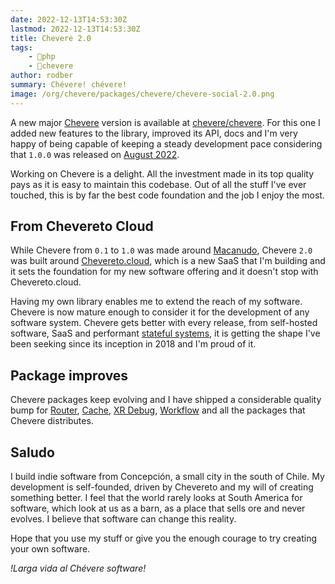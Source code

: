 ```yaml
---
date: 2022-12-13T14:53:30Z
lastmod: 2022-12-13T14:53:30Z
title: Chevere 2.0
tags:
    - 🐘php
    - 🥑chevere
author: rodber
summary: Chévere! chévere!
image: /org/chevere/packages/chevere/chevere-social-2.0.png
---
```


A new major [Chevere](https://chevere.org) version is available at [chevere/chevere](https://github.com/chevere/chevere). For this one I added new features to the library, improved its API, docs and I'm very happy of being capable of keeping a steady development pace considering that `1.0.0` was released on [August 2022](https://github.com/chevere/chevere/releases/tag/1.0.0).

Working on Chevere is a delight. All the investment made in its top quality pays as it is easy to maintain this codebase. Out of all the stuff I've ever touched, this is by far the best code foundation and the job I enjoy the most.

## From Chevereto Cloud

While Chevere from `0.1` to `1.0` was made around [Macanudo](https://v4-docs.chevereto.com/introduction/changelog/4.0.html), Chevere `2.0` was built around [Chevereto.cloud](https:/chevereto.cloud/), which is a new SaaS that I'm building and it sets the foundation for my new software offering and it doesn't stop with Chevereto.cloud.

Having my own library enables me to extend the reach of my software. Chevere is now mature enough to consider it for the development of any software system. Chevere gets better with every release, from self-hosted software, SaaS and performant [stateful systems](https://www.redhat.com/en/topics/cloud-native-apps/stateful-vs-stateless), it is getting the shape I've been seeking since its inception in 2018 and I'm proud of it.

## Package improves

Chevere packages keep evolving and I have shipped a considerable quality bump for [Router](https://chevere.org/packages/router), [Cache](https://chevere.org/packages/cache), [XR Debug](https://chevere.org/packages/xr), [Workflow](https://chevere.org/packages/workflow) and all the packages that Chevere distributes.

## Saludo

I build indie software from Concepción, a small city in the south of Chile. My development is self-founded, driven by Chevereto and my will of creating something better. I feel that the world rarely looks at South America for software, which look at us as a barn, as a place that sells ore and never evolves. I believe that software can change this reality.

Hope that you use my stuff or give you the enough courage to try creating your own software.

*!Larga vida al Chévere software!*
